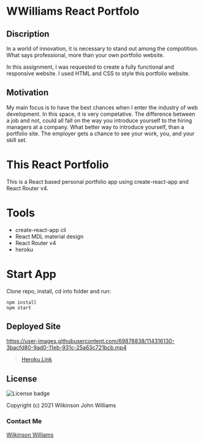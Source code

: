 # WWilliams React Portfolo

## Discription
In a world of innovation, it is necessary to stand out among the compotition. What says professional, more than your own portfolio website.

In this assignment, I was requested to create a fully functional and responsive website. I used HTML and CSS to style this portfolio website.

## Motivation
My main focus is to have the best chances when I enter the industry of web development. In this space, it is very competative. The difference between a job and not, could all fall on the way you introduce yourself to the hiring managers at a company. What better way to introduce yourself, than a portfolio site. The employer gets a chance to see your work, you, and your skill set.

# This React Portfolio
This is a React based personal portfolio app using create-react-app and React Router v4.

# Tools
* create-react-app cli
* React MDL material design
* React Router v4
* heroku

# Start App
Clone repo, install, cd into folder and run:
```git
npm install
npm start
```
## Deployed Site
https://user-images.githubusercontent.com/69878838/114316130-3bacfd80-9ad0-11eb-931c-25a63c721bcb.mp4

> <a href=https://myreactappwwilliams.herokuapp.com/> Heroku Link </a>

## License

![License badge](https://img.shields.io/badge/License-MIT-green)

Copyright (c) 2021 Wilkinson John Williams

### Contact Me

<a href="mailto:srawilkinsonwilliams@yahoo.com"> Wilkinson Williams </a>


